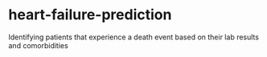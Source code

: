 # heart-failure-prediction
Identifying patients that experience a death event based on their lab results and comorbidities
